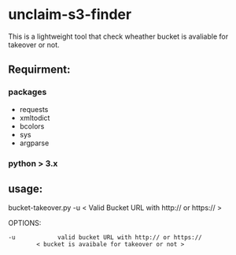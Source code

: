 # unclaim-s3-finder

This is a lightweight tool that check wheather bucket is avaliable for takeover or not.

## Requirment:

### packages 

- requests
- xmltodict
- bcolors
- sys
- argparse

### python > 3.x 

## usage: 

bucket-takeover.py  -u < Valid Bucket URL with http:// or https:// >

OPTIONS: 

```
-u            valid bucket URL with http:// or https://
  		< bucket is avaibale for takeover or not >
